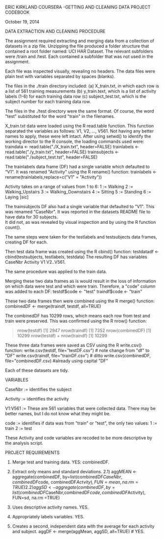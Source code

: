 ERIC KIRKLAND
COURSERA -GETTING AND CLEANING DATA PROJECT
CODEBOOK

October 19, 2014


DATA EXTRACTION AND CLEANING PROCEDURE

The assignment required extracting and merging data from a collection of datasets
in a zip file. Unzipping the file produced a folder structure that contained a root
folder named: UCI HAR Dataset. The relevant subfolders were /train and /test. Each
contained a subfolder that was not used in the assignment. 

Each file was inspected visually, revealing no headers. The data files were plain
text with variables separated by spaces (blanks). 

The files in the ./train directory included:
(a) X_train.txt, in which each row is a list of 561 training measurements
(b) y_train.text, which is a list of activity labels (1-6) for each training data row
(c) subject_test.txt, which is the subject number for each training data row.

The files in the ./test directory were the same format. Of course, the word "test" 
substituted for the word "train" in the filenames.

X_train.txt data were loaded using the R read.table function. This function separated 
the variables as follows:  V1, V2, ..., V561.  Not having any better names to apply,
these were left intact.  After using setwd() to identify the working director to
the R console, the loading commands used were:
traindata <- read.table("./X_train.txt", header=FALSE)
trainlabels <- read.table("./y_train.txt", header=FALSE)
trainsubjects <- read.table("./subject_test.tst", header=FALSE)

The trainlabels data frame (DF) had a single variable which defaulted to "V1". 
It was renamed "Activity" using the R rename() function:
trainlabels <- rename(trainlabels,replace=c("V1" = "Activity"))

Activity takes on a range of values from 1 to 6:
1 := Walking
2 := Walking_Upstairs
3 := Walking_Downstairs
4 := Sitting
5 := Standing
6 := Laying  [sic]

The trainsubjects DF also had a single variable that defaulted to "V1". 
This was renamed "CaseNbr". 
It was reported in the datasets README file to have data for 30 subjects.  
It did not, as was revealed by visual inspection and by using the R function count().

The same steps were taken for the testlabels and testsubjects data frames, creating
DF for each.

Then test data frame was created using the R cbind() function:
testdatadf <-cbind(testsubjects, testlabels, testdata)
The resulting DF has variables CaseNbr Activity V1 V2..V561.  

The same procedure was applied to the train data.

Merging these two data frames as is would result in the loss of information on which
data were test and which were train.  Therefore, a "code" column was added to each DF:
testdf$code <- "test"
traindf$code <- "train"

These two data frames then were combined using the R merge() function:
combinedDF <- merge(traindf, testdf, all=TRUE)

The combinedDF has 10299 rows, which means each row from test and train were preserved.
This was confirmed using the R nrow() function:
> nrow(testdf) 
[1] 2947
> nrow(traindf)
[1] 7352
> nrow(combinedDF)
[1] 10299
> nrow(testdf) + nrow(traindf)
[1] 10299

These three data frames were saved as CSV using the R write.csv() function:
write.csv(testdf, file="testDF.csv")   # note change from "df" to "DF"
write.csv(traindf, file="trainDF.csv")   # ditto
write.csv(combinedDF, file="combinedDF.csv)  #already using capital "DF"

Each of these datasets are tidy.

VARIABLES

CaseNbr := identifies the subject

Activity := identifies the activity

V1:V561 := These are 561 variables that were collected data. There may be
better names, but I do not know what they might be.

code := identifies if data was from "train" or "test", the only two values: 
1 := train 
2 := test 

These Activity and code variables are recoded to be more descriptive by 
the analysis script.

PROJECT REQUIREMENTS

1) Merge test and training data.  YES: combinedDF.

2) Extract only means and standard deviations.
2.1) aggMEAN <- aggregate(combinedDF, by=list(combinedDF$CaseNbr,combinedDF$code,
    combinedDF$Actvity), FUN=mean, na.rm =TRUE)
2.2) aggSD <- aggregate(combinedDF, by=list(combinedDF$CaseNbr,combinedDF$code,
    combinedDF$Activity), FUN=sd, na.rm =TRUE)

3) Uses descriptive activity names.  YES.

4) Appropriately labels variables.  YES.

5) Creates a second, independent data with the average for each activity and subject.
aggDF <- merge(aggMean, aggSD, all=TRUE)  # YES.

